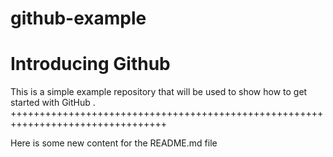 # github-example
Introducing Github
==================

This is a simple example repository that will be used to show how to get started with GitHub .
+++++++++++++++++++++++++++++++++++++++++++++++++++++++++++++++++++++++++++++++++

Here is some new content for the README.md file
